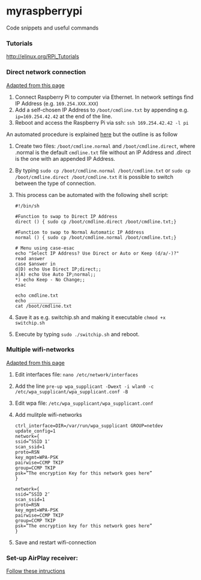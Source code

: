 myraspberrypi
=============

Code snippets and useful commands

### Tutorials
http://elinux.org/RPi_Tutorials

### Direct network connection
[Adapted from this page](http://pihw.wordpress.com/guides/direct-network-connection/)

1. Connect Raspberry Pi to computer via Ethernet. In network settings find IP Address (e.g. ``169.254.XXX.XXX``)
2. Add a self-chosen IP Address to ``/boot/cmdline.txt`` by appending e.g. ``ip=169.254.42.42`` at the end of the line.
3. Reboot and access the Raspberry Pi via ssh: ``ssh 169.254.42.42 -l pi``

An automated procedure is explained [here](http://pihw.wordpress.com/guides/direct-network-connection/) but the outline is as follow

1. Create two files: ``/boot/cmdline.normal`` and ``/boot/cmdline.direct``, where .normal is the default ``cmdline.txt`` file without an IP Address and
.direct is the one with an appended IP Address.
2. By typing ``sudo cp /boot/cmdline.normal /boot/cmdline.txt`` or ``sudo cp /boot/cmdline.direct /boot/cmdline.txt`` it is possible to switch between the type of connection.
3. This process can be automated with the following shell script:

      ```
      #!/bin/sh
 
      #Function to swap to Direct IP Address
      direct () { sudo cp /boot/cmdline.direct /boot/cmdline.txt;}
 
      #Function to swap to Normal Automatic IP Address
      normal () { sudo cp /boot/cmdline.normal /boot/cmdline.txt;}
 
      # Menu using case-esac
      echo "Select IP Address? Use Direct or Auto or Keep (d/a/-)?"
      read answer
      case $answer in
      d|D) echo Use Direct IP;direct;;
      a|A) echo Use Auto IP;normal;;
      *) echo Keep - No Change;;
      esac
 
      echo cmdline.txt
      echo ____________
      cat /boot/cmdline.txt
      ```
4. Save it as e.g. switchip.sh and making it executable ``chmod +x switchip.sh``
5. Execute by typing ``sudo ./switchip.sh`` and reboot.

### Multiple wifi-networks
[Adapted from this page](http://www.instantsupportsite.com/self-help/raspberry-pi/raspberry-connect-multiple-wireless-networks/)

1. Edit interfaces file: ``nano /etc/network/interfaces`` 
2. Add the line ``pre-up wpa_supplicant -Dwext -i wlan0 -c /etc/wpa_supplicant/wpa_supplicant.conf -B``
3. Edit wpa file: ``/etc/wpa_supplicant/wpa_supplicant.conf``
4. Add mulitple wifi-networks

      ```
      ctrl_interface=DIR=/var/run/wpa_supplicant GROUP=netdev
      update_config=1
      network={
      ssid=”SSID 1″
      scan_ssid=1
      proto=RSN
      key_mgmt=WPA-PSK
      pairwise=CCMP TKIP
      group=CCMP TKIP
      psk=”The encryption Key for this network goes here”
      }
      
      network={
      ssid=”SSID 2″
      scan_ssid=1
      proto=RSN
      key_mgmt=WPA-PSK
      pairwise=CCMP TKIP
      group=CCMP TKIP
      psk=”The encryption key for this network goes here”
      }
      ```
5. Save and restart wifi-connection

### Set-up AirPlay receiver:
[Follow these intructions](http://www.raywenderlich.com/44918/raspberry-pi-airplay-tutorial)